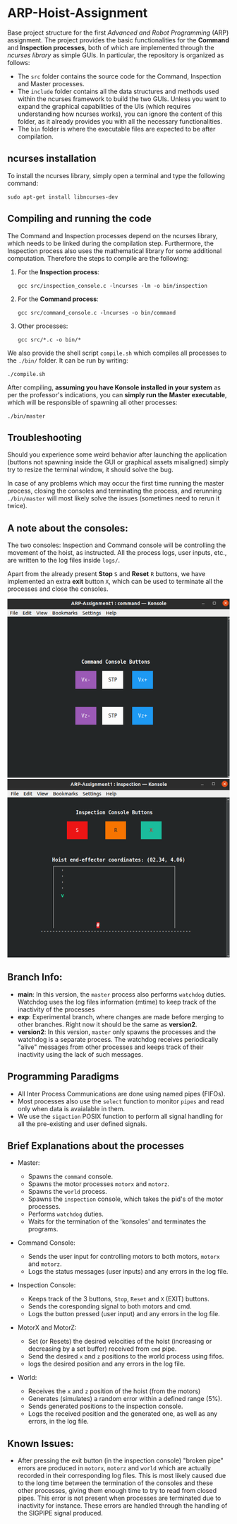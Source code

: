 # ARP-Hoist-Assignment
Base project structure for the first *Advanced and Robot Programming* (ARP) assignment.
The project provides the basic functionalities for the **Command** and **Inspection processes**, both of which are implemented through the *ncurses library* as simple GUIs. In particular, the repository is organized as follows:
- The `src` folder contains the source code for the Command, Inspection and Master processes.
- The `include` folder contains all the data structures and methods used within the ncurses framework to build the two GUIs. Unless you want to expand the graphical capabilities of the UIs (which requires understanding how ncurses works), you can ignore the content of this folder, as it already provides you with all the necessary functionalities.
- The `bin` folder is where the executable files are expected to be after compilation.

## ncurses installation
To install the ncurses library, simply open a terminal and type the following command:
```console
sudo apt-get install libncurses-dev
```

## Compiling and running the code
The Command and Inspection processes depend on the ncurses library, which needs to be linked during the compilation step. Furthermore, the Inspection process also uses the mathematical library for some additional computation. Therefore the steps to compile are the following:
1. For the **Inspection process**:
	```console
	gcc src/inspection_console.c -lncurses -lm -o bin/inspection
	```
2. For the **Command process**:
	```console
	gcc src/command_console.c -lncurses -o bin/command
	```
3. Other processes:
	```console
	gcc src/*.c -o bin/*
	```
	
We also provide the shell script `compile.sh` which compiles all processes to the `./bin/` folder. It can be run by writing:
```console
./compile.sh
```

After compiling, **assuming you have Konsole installed in your system** as per the professor's indications, you can **simply run the Master executable**, which will be responsible of spawning all other processes:
```console
./bin/master
```

## Troubleshooting

Should you experience some weird behavior after launching the application (buttons not spawning inside the GUI or graphical assets misaligned) simply try to resize the terminal window, it should solve the bug.

In case of any problems which may occur the first time running the master process, closing the consoles and terminating the process, and rerunning `./bin/master` will most likely solve the issues (sometimes need to rerun it twice).

## A note about the consoles:

The two consoles: Inspection and Command console will be controlling the movement of the hoist, as instructed. All the process logs, user inputs, etc., are written to the log files inside `logs/`. 

Apart from the already present **Stop** `S` and **Reset** `R` buttons, we have implemented an extra **exit** button `X`, which can be used to terminate all the processes and close the consoles.

![Command Console](images/command_console.png)
![Inspection Console](images/inspection_console.png)

## Branch Info:

- **main**: In this version, the `master` process also performs `watchdog` duties. Watchdog uses the log files information (mtime) to keep track of the inactivity of the processes
- **exp**: Experimental branch, where changes are made before merging to other branches. Right now it should be the same as **version2**.
- **version2**: In this version, `master` only spawns the processes and the watchdog is a separate process. The watchdog receives periodically "alive" messages from other processes and keeps track of their inactivity using the lack of such messages. 


## Programming Paradigms

- All Inter Process Communications are done using named pipes (FIFOs).
- Most processes also use the `select` function to monitor `pipes` and read only when data is avaialable in them.
- We use the `sigaction` POSIX function to perform all signal handling for all the pre-existing and user defined signals.


## Brief Explanations about the processes

- Master: 
	- Spawns the `command` console.
	- Spawns the motor processes `motorx` and `motorz`.
	- Spawns the `world` process.
	- Spawns the `inspection` console, which takes the pid's of the motor processes.
	- Performs `watchdog` duties.
	- Waits for the termination of the 'konsoles' and terminates the programs.

- Command Console:
	- Sends the user input for controlling motors to both motors, `motorx` and `motorz`.
	- Logs the status messages (user inputs) and any errors in the log file.

- Inspection Console:
	- Keeps track of the 3 buttons, `Stop`, `Reset` and `X` (EXIT) buttons.
	- Sends the coresponding signal to both motors and cmd.
	- Logs the button pressed (user input) and any errors in the log file.

- MotorX and MotorZ:
	- Set (or Resets) the desired velocities of the hoist (increasing or decreasing by a set buffer) received from `cmd` pipe.
	- Send the desired `x` and `z` positions to the world process using fifos.
	- logs the desired position and any errors in the log file.

- World:
	- Receives the `x` and `z` position of the hoist (from the motors)
	- Generates (simulates) a random error within a defined range (5%).
	- Sends generated positions to the inspection console.
	- Logs the received position and the generated one, as well as any errors, in the log file.


## Known Issues:

- After pressing the exit button (in the inspection console) "broken pipe" errors are produced in `motorx`, `motorz` and `world` which are actually recorded in their corresponding log files. This is most likely caused due to the long time between the termination of the consoles and these other processes, giving them enough time to try to read from closed pipes. This error is not present when processes are terminated due to inactivity for instance. These errors are handled through the handling of the SIGPIPE signal produced.
